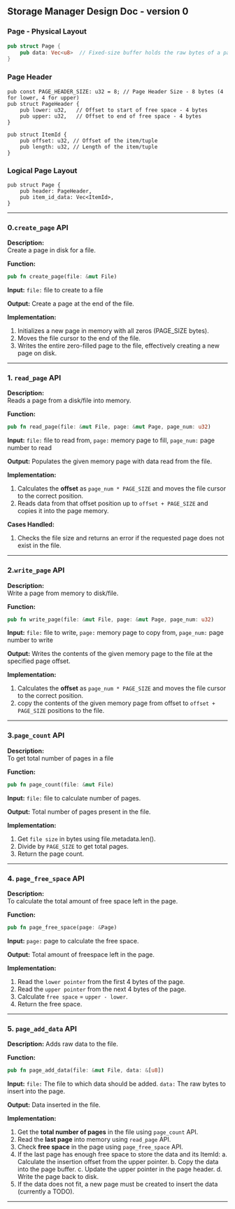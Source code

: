 ## Storage Manager Design Doc - version 0

### Page - Physical Layout
```rust
pub struct Page {
    pub data: Vec<u8>  // Fixed-size buffer holds the raw bytes of a page (PAGE_SIZE = 8KB)
}
```
### Page Header
```
pub const PAGE_HEADER_SIZE: u32 = 8; // Page Header Size - 8 bytes (4 for lower, 4 for upper)
pub struct PageHeader {
    pub lower: u32,   // Offset to start of free space - 4 bytes
    pub upper: u32,   // Offset to end of free space - 4 bytes
}
```
```
pub struct ItemId {
    pub offset: u32, // Offset of the item/tuple
    pub length: u32, // Length of the item/tuple
}
```
### **Logical Page Layout**
```
pub struct Page {
    pub header: PageHeader,
    pub item_id_data: Vec<ItemId>,
}
```
---

### 0.`create_page` API
**Description:**  
Create a page in disk for a file.

**Function:**  
```rust
pub fn create_page(file: &mut File)
```
**Input:** 
`file:` file to create to a file

**Output:** 
Create a page at the end of the file.

**Implementation:**
1. Initializes a new page in memory with all zeros (PAGE_SIZE bytes).
2. Moves the file cursor to the end of the file.
3. Writes the entire zero-filled page to the file, effectively creating a new page on disk.
---

### 1. `read_page` API
**Description:**  
Reads a page from a disk/file into memory.

**Function:**  
```rust
pub fn read_page(file: &mut File, page: &mut Page, page_num: u32)
```
**Input:** 
`file:` file to read from, 
`page:` memory page to fill, 
`page_num:` page number to read

**Output:** 
Populates the given memory page with data read from the file.

**Implementation:**
1. Calculates the **offset** as `page_num * PAGE_SIZE` and moves the file cursor to the correct position.
2. Reads data from that offset position up to `offset + PAGE_SIZE` and copies it into the page memory.

**Cases Handled:**
1. Checks the file size and returns an error if the requested page does not exist in the file.

---

### 2.`write_page` API
**Description:**  
Write a page from memory to disk/file.

**Function:**  
```rust
pub fn write_page(file: &mut File, page: &mut Page, page_num: u32)
```
**Input:** 
`file:` file to write, 
`page:` memory page to copy from, 
`page_num:` page number to write

**Output:** 
Writes the contents of the given memory page to the file at the specified page offset.

**Implementation:**
1. Calculates the **offset** as `page_num * PAGE_SIZE` and moves the file cursor to the correct position.
2. copy the contents of the given memory page from offset to `offset + PAGE_SIZE` positions to the file.

---

### 3.`page_count` API
**Description:**  
To get total number of pages in a file

**Function:**  
```rust
pub fn page_count(file: &mut File)
```
**Input:** 
`file:` file to calculate number of pages.

**Output:** 
Total number of pages present in the file.

**Implementation:**
1. Get `file size` in bytes using file.metadata.len().
2. Divide by `PAGE_SIZE` to get total pages.
3. Return the page count.
---

### 4. `page_free_space` API
**Description:**  
To calculate the total amount of free space left in the page.

**Function:**  
```rust
pub fn page_free_space(page: &Page) 
```
**Input:** 
`page:` page to calculate the free space.

**Output:** 
Total amount of freespace left in the page.

**Implementation:**
1. Read the `lower pointer` from the first 4 bytes of the page.
2. Read the `upper pointer` from the next 4 bytes of the page.
3. Calculate `free space`  = `upper - lower`.
4. Return the free space.
---

### 5. `page_add_data` API
**Description:**
Adds raw data to the file.

**Function:**  
```rust
pub fn page_add_data(file: &mut File, data: &[u8])
```
**Input:** 
`file:` The file to which data should be added.
`data:` The raw bytes to insert into the page.

**Output:** 
Data inserted in the file.

**Implementation:**
1. Get the **total number of pages** in the file using `page_count` API.
2. Read the **last page** into memory using `read_page` API.
3. Check **free space** in the page using `page_free_space` API.
4. If the last page has enough free space to store the data and its ItemId:
    a. Calculate the insertion offset from the upper pointer.
    b. Copy the data into the page buffer.
    c. Update the upper pointer in the page header.
    d. Write the page back to disk.
5. If the data does not fit, a new page must be created to insert the data (currently a TODO).
---